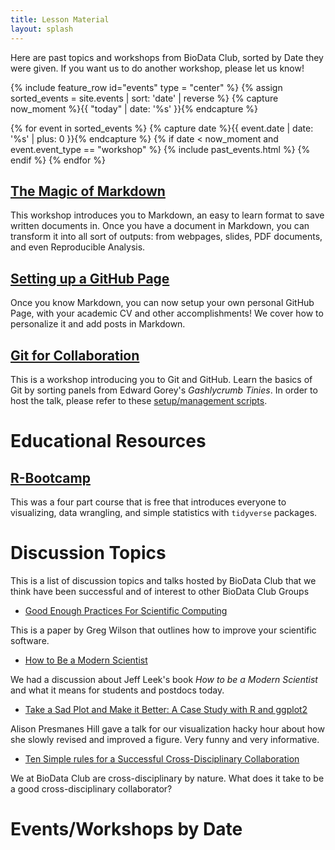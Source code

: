 ```yaml
---
title: Lesson Material
layout: splash
---
```


Here are past topics and workshops from BioData Club, sorted by Date they were given. If you want us to do another workshop, please let us know!

{% include feature_row id="events" type = "center" %}
{% assign sorted_events = site.events | sort: 'date' | reverse %}
{% capture now_moment %}{{ "today" | date: '%s' }}{% endcapture %}

{% for event in sorted_events %}
    {% capture date %}{{ event.date | date: '%s' | plus: 0 }}{% endcapture %}
     {% if date < now_moment and event.event_type == "workshop" %}
      {% include past_events.html %}
      {% endif %}
{% endfor %}

## [ The Magic of Markdown](https://github.com/laderast/magic-of-markdown)

This workshop introduces you to Markdown, an easy to learn format to save written documents in. Once you have a document in Markdown, you can transform it into all sort of outputs: from webpages, slides, PDF documents, and even Reproducible Analysis. 

## [ Setting up a GitHub Page](https://github.com/BioData-Club/githubPagesTutorial)

Once you know Markdown, you can now setup your own personal GitHub Page, with your academic CV and other accomplishments! We cover how to personalize it and add posts in Markdown. 

## [ Git for Collaboration](https://github.com/probinso/introduction-git)

This is a workshop introducing you to Git and GitHub. Learn the basics of Git by sorting panels from Edward Gorey's *Gashlycrumb Tinies*. In order to host the talk, please refer to these [setup/management scripts](https://github.com/probinso/ABC).

# Educational Resources

## [R-Bootcamp](https://r-bootcamp.netlify.com)

This was a four part course that is free that introduces everyone to visualizing, data wrangling, and simple statistics with `tidyverse` packages.

# Discussion Topics

This is a list of discussion topics and talks hosted by BioData Club that we think have been successful and of interest to other BioData Club Groups

+ [Good Enough Practices For Scientific Computing](http://journals.plos.org/ploscompbiol/article?id=10.1371/journal.pcbi.1005510) 
  
This is a paper by Greg Wilson that outlines how to improve your scientific software.

+ [How to Be a Modern Scientist](https://www.scribd.com/document/325829082/Modern-Scientist) 

We had a discussion about Jeff Leek's book *How to be a Modern Scientist* and what it means for students and postdocs today. 

+ [Take a Sad Plot and Make it Better: A Case Study with R and ggplot2](https://apreshill.github.io/ohsu-biodatavis/slides.html) 
  
Alison Presmanes Hill gave a talk for our visualization hacky hour about how she slowly revised and improved a figure. Very funny and very informative.

+ [Ten Simple rules for a Successful Cross-Disciplinary Collaboration](http://journals.plos.org/ploscompbiol/article?id=10.1371/journal.pcbi.1004214)

We at BioData Club are cross-disciplinary by nature. What does it take to be a good cross-disciplinary collaborator?

# Events/Workshops by Date
